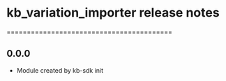 # kb_variation_importer release notes
=========================================

0.0.0
-----
* Module created by kb-sdk init
